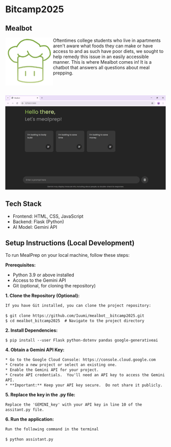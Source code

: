 
# Bitcamp2025

## Mealbot
<img src="logo.png" alt="mealbot" style="width:150px; display: block; margin: 0 auto; float: left" />

Oftentimes college students who live in apartments aren't aware what foods they can make or have access to and as such have poor diets, we sought to help remedy this issue in an easily accessible manner. This is where Mealbot comes in! It is a chatbot that answers all questions about meal prepping. 

<br></br>

<img src="mealbot_output.png" alt="mealbot output" style="width:1200px;"/>

## Tech Stack

* Frontend: HTML, CSS, JavaScript
* Backend: Flask (Python)
* AI Model: Gemini API

## Setup Instructions (Local Development)

To run MealPrep on your local machine, follow these steps:

**Prerequisites:**

* Python 3.9 or above installed
* Access to the Gemini API
* Git (optional, for cloning the repository)

**1.  Clone the Repository (Optional):**

    If you have Git installed, you can clone the project repository:

    $ git clone https://github.com/Iuumi/mealbot__bitcamp2025.git 
    $ cd mealbot_bitcamp2025  # Navigate to the project directory
    


**2.  Install Dependencies:**

    $ pip install --user Flask python-dotenv pandas google-generativeai

**4.  Obtain a Gemini API Key:**

    * Go to the Google Cloud Console: https://console.cloud.google.com
    * Create a new project or select an existing one.
    * Enable the Gemini API for your project.
    * Create API credentials.  You'll need an API key to access the Gemini API.
    * **Important:** Keep your API key secure.  Do not share it publicly.

**5. Replace the key in the .py file:**

    Replace the 'GEMINI_key' with your API key in line 10 of the assitant.py file.

**6. Run the application:**

    Run the following command in the terminal
    
    $ python assistant.py
 
